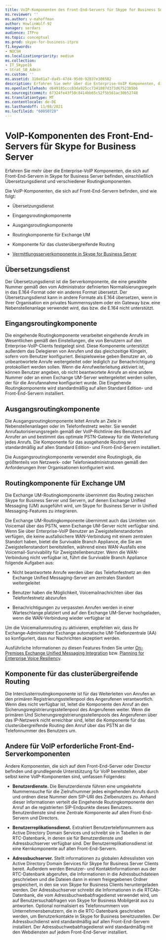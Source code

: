 ```yaml
---
title: VoIP-Komponenten des Front-End-Servers für Skype for Business Server
ms.reviewer: ''
ms.author: v-mahoffman
author: HowlinWolf-92
manager: serdars
audience: ITPro
ms.topic: conceptual
ms.prod: skype-for-business-itpro
f1.keywords:
- NOCSH
ms.localizationpriority: medium
ms.collection:
- IT_Skype16
- Strat_SB_Admin
ms.custom: ''
ms.assetid: 310e81a7-da45-47d4-95d0-92837e386502
description: Erfahren Sie mehr über die Enterprise-VoIP Komponenten, die sich auf Front-End-Servern in Skype for Business Server befinden, einschließlich Übersetzungsdienst und verschiedener Routingkomponenten.
ms.openlocfilehash: d649185ccc83da925cc7341087d373d67523b5b6
ms.sourcegitcommit: 67324fe43f50c8414bb65c52f5b561ac30b52748
ms.translationtype: MT
ms.contentlocale: de-DE
ms.lasthandoff: 11/08/2021
ms.locfileid: "60850728"
---
```

# <a name="front-end-server-voip-components-for-skype-for-business-server"></a>VoIP-Komponenten des Front-End-Servers für Skype for Business Server

Erfahren Sie mehr über die Enterprise-VoIP Komponenten, die sich auf Front-End-Servern in Skype for Business Server befinden, einschließlich Übersetzungsdienst und verschiedener Routingkomponenten.

Die VoIP-Komponenten, die sich auf Front-End-Servern befinden, sind wie folgt:

- Übersetzungsdienst

- Eingangsroutingkomponente

- Ausgangsroutingkomponente

- Routingkomponente für Exchange UM

- Komponente für das clusterübergreifende Routing

- [Vermittlungsserverkomponente in Skype for Business Server](mediation-server.md)

## <a name="translation-service"></a>Übersetzungsdienst

Der Übersetzungsdienst ist die Serverkomponente, die eine gewählte Nummer gemäß den vom Administrator definierten Normalisierungsregeln in das E.164-Format oder ein anderes Format übersetzt. Der Übersetzungsdienst kann in andere Formate als E.164 übersetzen, wenn in Ihrer Organisation ein privates Nummernsystem oder ein Gateway bzw. eine Nebenstellenanlage verwendet wird, das bzw. die E.164 nicht unterstützt.

## <a name="inbound-routing-component"></a>Eingangsroutingkomponente

Die eingehende Routingkomponente verarbeitet eingehende Anrufe im Wesentlichen gemäß den Einstellungen, die von Benutzern auf den Enterprise-VoIP-Clients festgelegt sind. Diese Komponente unterstützt außerdem das Delegieren von Anrufen und das gleichzeitige Klingeln, sofern vom Benutzer konfiguriert. Beispielsweise geben Benutzer an, ob unbeantwortete Anrufe weitergeleitet oder lediglich zur Benachrichtigung protokolliert werden sollen. Wenn die Anrufweiterleitung aktiviert ist, können Benutzer angeben, ob nicht beantwortete Anrufe an eine andere Nummer oder an einen Exchange UM-Server weitergeleitet werden sollen, der für die Anrufannahme konfiguriert wurde. Die Eingehende Routingkomponente wird standardmäßig auf allen Standard Edition- und Front-End-Servern installiert.

## <a name="outbound-routing-component"></a>Ausgangsroutingkomponente

Die Ausgangsroutingkomponente leitet Anrufe an Ziele in Nebenstellenanlagen oder im Telefonfestnetz weiter. Sie wendet Anrufautorisierungsregeln gemäß der VoIP-Richtlinie des Benutzers auf Anrufer an und bestimmt das optimale PSTN-Gateway für die Weiterleitung jedes Anrufs. Die Komponente für das ausgehende Routing wird standardmäßig auf allen Standard Edition- und Front-End-Servern installiert.

Die Ausgangsroutingkomponente verwendet eine Routinglogik, die größtenteils von Netzwerk- oder Telefonieadministratoren gemäß den Anforderungen ihrer Organisationen konfiguriert wird.

## <a name="exchange-um-routing-component"></a>Routingkomponente für Exchange UM

Die Exchange UM-Routingkomponente übernimmt das Routing zwischen Skype for Business Server und Servern, auf denen Exchange Unified Messaging (UM) ausgeführt wird, um Skype for Business Server in Unified Messaging-Features zu integrieren.

Die Exchange UM-Routingkomponente übernimmt auch das Umleiten von Voicemail über das PSTN, wenn Exchange UM-Server nicht verfügbar sind. Wenn Sie über Enterprise-VoIP Benutzer an Zweigstellenstandorten verfügen, die keine ausfallsichere WAN-Verbindung mit einem zentralen Standort haben, bietet die Survivable Branch Appliance, die Sie am Zweigstellenstandort bereitstellen, während eines WAN-Ausfalls eine Voicemail-Survivability für Zweigstellenbenutzer. Wenn die WAN-Verbindung nicht verfügbar ist, führt die Survivable Branch Appliance folgende Aufgaben aus:

- Nicht beantwortete Anrufe werden über das Telefonfestnetz an den Exchange Unified Messaging-Server am zentralen Standort weitergeleitet

- Benutzer haben die Möglichkeit, Voicemailnachrichten über das Telefonfestnetz abzurufen

- Benachrichtigungen zu verpassten Anrufen werden in einer Warteschlange platziert und auf den Exchange UM-Server hochgeladen, wenn die WAN-Verbindung wieder verfügbar ist

Um die Voicemailumrouting zu aktivieren, empfehlen wir, dass Ihr Exchange-Administrator Exchange automatische UM-Telefonzentrale (AA) so konfiguriert, dass nur Nachrichten akzeptiert werden.

Ausführliche Informationen zu diesen Features finden Sie unter [On-Premises Exchange Unified Messaging Integration](/previous-versions/office/lync-server-2013/lync-server-2013-planning-for-exchange-unified-messaging-integration) bzw. [Planning for Enterprise Voice Resiliency](/previous-versions/office/lync-server-2013/lync-server-2013-planning-for-enterprise-voice-resiliency).

## <a name="intercluster-routing-component"></a>Komponente für das clusterübergreifende Routing

Die Interclusterroutingkomponente ist für das Weiterleiten von Anrufen an den primären Registrierungsstellenpool des Angerufenen verantwortlich. Wenn dies nicht verfügbar ist, leitet die Komponente den Anruf an den Sicherungsregistrierungsstellenpool des Angerufenen weiter. Wenn die primären Und Sicherungsregistrierungsstellenpools des Angerufenen über das IP-Netzwerk nicht erreichbar sind, leitet die Komponente für das clusterübergreifende Routing den Anruf über das PSTN an die Telefonnummer des Benutzers um.

## <a name="other-front-end-server-components-required-for-voip"></a>Andere für VoIP erforderliche Front-End-Serverkomponenten

Andere Komponenten, die sich auf dem Front-End-Server oder Director befinden und grundlegende Unterstützung für VoIP bereitstellen, aber selbst keine VoIP-Komponenten sind, umfassen Folgendes:

- **Benutzerdienste.** Die Benutzerdienste führen eine umgekehrte Nummernsuche für die Zielrufnummer jedes eingehenden Anrufs durch und ordnen diese Nummer dem SIP-URI des Zielbenutzers zu. Anhand dieser Informationen verteilt die Eingehende Routingkomponente den Anruf an die registrierten SIP-Endpunkte dieses Benutzers. Benutzerdienste sind eine Zentrale Komponente auf allen Front-End-Servern und Directors.

- **Benutzerreplikationsdienst.** Extrahiert Benutzertelefonnummern aus Active Directory Domain Services und schreibt sie in Tabellen in der RTC-Datenbank, in denen sie für Benutzerdienste und Adressbuchserver verfügbar sind. Der Benutzerreplikationsdienst ist eine Kernkomponente auf allen Front-End-Servern.

- **Adressbuchserver.** Stellt informationen zu globalen Adresslisten von Active Directory Domain Services für Skype for Business Server Clients bereit. Außerdem werden Benutzer- und Kontaktinformationen aus der RTC-Datenbank abgerufen, die Informationen in die Adressbuchdateien geschrieben und die Dateien dann in einem freigegebenen Ordner gespeichert, in den sie von Skype for Business Clients heruntergeladen werden. Der Adressbuchserver schreibt die Informationen in die RTCAb-Datenbank, die vom Adressbuchwebabfragedienst verwendet wird, um auf Benutzersuchabfragen von Skype for Business Mobilgerät aus zu antworten. Optional normalisiert es Telefonnummern von Unternehmensbenutzern, die in die RTC-Datenbank geschrieben werden, um Benutzerkontakte in Skype for Business bereitzustellen. Der Adressbuchdienst wird standardmäßig auf allen Front-End-Servern installiert. Der Adressbuchwebabfragedienst wird standardmäßig mit den Webdiensten auf jedem Front-End-Server installiert.
